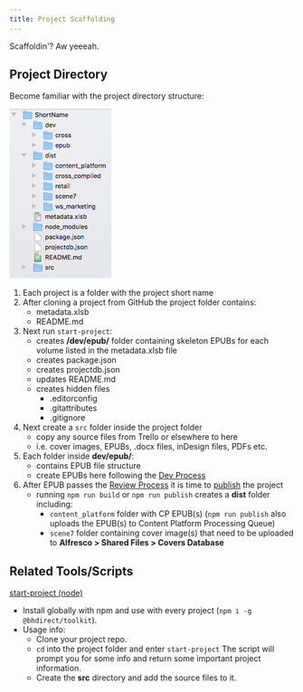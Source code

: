 ```yaml
---
title: Project Scaffolding
---
```

Scaffoldin'? Aw yeeeah.

## Project Directory

Become familiar with the project directory structure:

![Screen shot of our project directory structure.](../assets/images/project-dir.png)

1. Each project is a folder with the project short name
2. After cloning a project from GitHub the project folder contains:
   * metadata.xlsb
   * README.md
3. Next run `start-project`:
   * creates **/dev/epub/** folder containing skeleton EPUBs for each volume listed in the metadata.xlsb file
   * creates package.json
   * creates projectdb.json
   * updates README.md
   * creates hidden files
     * .editorconfig
     * .gitattributes
     * .gitignore
4. Next create a `src` folder inside the project folder
   * copy any source files from Trello or elsewhere to here
   * i.e. cover images, EPUBs, .docx files, inDesign files, PDFs etc.
5. Each folder inside **dev/epub/**:
   * contains EPUB file structure
   * create EPUBs here following the [Dev Process](https://style.bhdirect-ebooks.org/process/)
6. After EPUB passes the [Review Process](https://style.bhdirect-ebooks.org/process/review.html) it is time to [publish](https://style.bhdirect-ebooks.org/process/convert.html#The-Basic-Upload-Process) the project
   * running `npm run build` or `npm run publish` creates a **dist** folder including:
     * `content_platform` folder with CP EPUB(s) (`npm run publish` also uploads the EPUB(s) to Content Platform Processing Queue)
     * `scene7` folder containing cover image(s) that need to be uploaded to **Alfresco > Shared Files > Covers Database**

## Related Tools/Scripts

[start-project (node)](https://github.com/bhdirect-ebooks/start-project)

* Install globally with npm and use with every project (`npm i -g @bhdirect/toolkit`).
* Usage info:
  * Clone your project repo.
  * `cd` into the project folder and enter `start-project` The script will prompt you for some info and return some important project information.
  * Create the **src** directory and add the source files to it.
